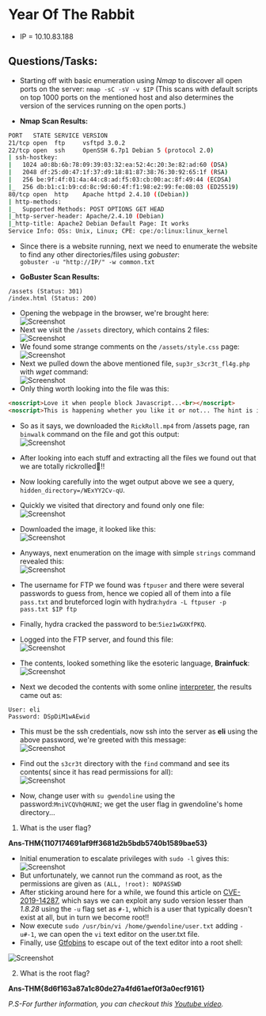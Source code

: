 # Year Of The Rabbit

* IP = 10.10.83.188

## Questions/Tasks:

* Starting off with basic enumeration using *Nmap* to discover all open ports on the server:
`nmap -sC -sV -v $IP` (This scans with default scripts on top 1000 ports on the mentioned host and also determines the version of the services running on the open ports.)

* **Nmap Scan Results:**
```bash
PORT   STATE SERVICE VERSION
21/tcp open  ftp     vsftpd 3.0.2
22/tcp open  ssh     OpenSSH 6.7p1 Debian 5 (protocol 2.0)
| ssh-hostkey:
|   1024 a0:8b:6b:78:09:39:03:32:ea:52:4c:20:3e:82:ad:60 (DSA)
|   2048 df:25:d0:47:1f:37:d9:18:81:87:38:76:30:92:65:1f (RSA)
|   256 be:9f:4f:01:4a:44:c8:ad:f5:03:cb:00:ac:8f:49:44 (ECDSA)
|_  256 db:b1:c1:b9:cd:8c:9d:60:4f:f1:98:e2:99:fe:08:03 (ED25519)
80/tcp open  http    Apache httpd 2.4.10 ((Debian))
| http-methods:
|_  Supported Methods: POST OPTIONS GET HEAD
|_http-server-header: Apache/2.4.10 (Debian)
|_http-title: Apache2 Debian Default Page: It works
Service Info: OSs: Unix, Linux; CPE: cpe:/o:linux:linux_kernel

```
* Since there is a website running, next we need to enumerate the website to find any other directories/files using *gobuster*:<br>
`gobuster -u "http://IP/" -w common.txt`

* **GoBuster Scan Results:**
```
/assets (Status: 301)
/index.html (Status: 200)

```
* Opening the webpage in the browser, we're brought here:<br>
![Screenshot](./assets/1.png)
* Next we visit the `/assets` directory, which contains 2 files:<br>
![Screenshot](./assets/2.png)
* We found some strange comments on the `/assets/style.css` page:<br>
![Screenshot](./assets/3.png)
* Next we pulled down the above mentioned file, `sup3r_s3cr3t_fl4g.php` with *wget* command:<br>
![Screenshot](./assets/4.png)
* Only thing worth looking into the file was this:
```HTML
<noscript>Love it when people block Javascript...<br></noscript>
<noscript>This is happening whether you like it or not... The hint is in the video. If you're stuck here then you're just going to have to bite the bullet!<br>Make sure your audio is turned up!<br></noscript>

```
* So as it says, we downloaded the `RickRoll.mp4` from /assets page, ran `binwalk` command on the file and got this output:<br>
![Screenshot](./assets/6.png)
* After looking into each stuff and extracting all the files we found out that we are totally rickrolled🥲!!
* Now looking carefully into the wget output above we see a query, `hidden_directory=/WExYY2Cv-qU`.
* Quickly we visited that directory and found only one file:<br>
![Screenshot](./assets/5.png)
* Downloaded the image, it looked like this:<br>
![Screenshot](./assets/Hot_Babe.png)
* Anyways, next enumeration on the image with simple `strings` command revealed this:<br>
![Screenshot](./assets/7.png)<br>
* The username for FTP we found was `ftpuser` and there were several passwords to guess from, hence we copied all of them into a file `pass.txt` and bruteforced login with hydra:`hydra -L ftpuser -p pass.txt $IP ftp`

* Finally, hydra cracked the password to be:`5iez1wGXKfPKQ`.
* Logged into the FTP server, and found this file:<br>
![Screenshot](./assets/8.png)
* The contents, looked something like the esoteric language, **Brainfuck**:<br>
![Screenshot](./assets/9.png)
* Next we decoded the contents with some online <a href="https://www.dcode.fr/brainfuck-language">interpreter</a>, the results came out as:
```
User: eli
Password: DSpDiM1wAEwid
```
* This must be the ssh credentials, now ssh into the server as **eli** using the above password, we're greeted with this message:<br>
![Screenshot](./assets/10.png)
* Find out the `s3cr3t` directory with the `find` command and see its contents( since it has read permissions for all):<br>
![Screenshot](./assets/11.png)

* Now, change user with `su gwendoline` using the password:`MniVCQVhQHUNI`; we get the user flag in gwendoline's home directory...


1. What is the user flag?

**Ans-THM{1107174691af9ff3681d2b5bdb5740b1589bae53}**

* Initial enumeration to escalate privileges with `sudo -l` gives this:<br>
![Screenshot](./assets/12.png)
* But unfortunately, we cannot run the command as root, as the permissions are given as `(ALL, !root): NOPASSWD`
* After sticking around here for a while, we found this article on <a href="https://resources.whitesourcesoftware.com/blog-whitesource/new-vulnerability-in-sudo-cve-2019-14287">CVE-2019-14287</a>, which says we can exploit any sudo version lesser than *1.8.28* using the `-u` flag set as `#-1`, which is a user that typically doesn't exist at all, but in turn we become root!!
* Now execute `sudo /usr/bin/vi /home/gwendoline/user.txt` adding `-u#-1`, we can open the `vi` text editor on the user.txt file.
* Finally, use <a href="https://gtfobins.github.io/">Gtfobins</a> to escape out of the text editor into a root shell:<br>

![Screenshot](./assets/13.png)

2. What is the root flag?

**Ans-THM{8d6f163a87a1c80de27a4fd61aef0f3a0ecf9161}**


*P.S-For further information, you can checkout this <a href="https://www.youtube.com/watch?v=dQw4w9WgXcQ">Youtube video</a>.*
